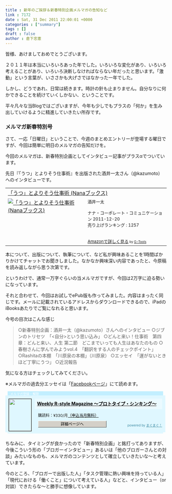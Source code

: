 ```yaml
---
title : 新年のご挨拶＆新春特別企画メルマガの告知など
link : 7172
date : Sat, 31 Dec 2011 22:00:01 +0000
categories : ["summary"]
tags : []
draft : false
author : 倉下忠憲
---
```


皆様、あけましておめでとうございます。

２０１１年は本当にいろいろあった年でした。いろいろな変化があり、いろいろ考えることがあり、いろいろ決断しなければならない年だったと思います。「激動」という言葉が、いささかも大げさではなかった一年でした。

しかし、どうであれ、日常は続きます。時計の針も止まりません。自分なりに何かできることを続けていくしかない、ということです。

平々凡々な当Blogではございますが、今年も少しでもプラスの「何か」を生み出していけるように精進していきたい所存です。

<h3>メルマガ新春特別号</h3>
さて、一応「日曜日」ということで、今週のまとめエントリーが登場する曜日ですが、今回は簡単に明日のメルマガの告知だけを。

今回のメルマガは、新春特別企画としてインタビュー記事がプラスαでついています。

先日『「うつ」とよりそう仕事術』を出版された酒井一太さん（@kazumoto）へのインタビューです。

<table  border="0" cellpadding="5"><tr><td colspan="2"><a href="http://www.amazon.co.jp/%E3%80%8C%E3%81%86%E3%81%A4%E3%80%8D%E3%81%A8%E3%82%88%E3%82%8A%E3%81%9D%E3%81%86%E4%BB%95%E4%BA%8B%E8%A1%93-Nana%E3%83%96%E3%83%83%E3%82%AF%E3%82%B9-%E9%85%92%E4%BA%95%E4%B8%80%E5%A4%AA/dp/4904899245%3FSubscriptionId%3D15SMZCTB9V8NGR2TW082%26tag%3Drashita1000-22%26linkCode%3Dxm2%26camp%3D2025%26creative%3D165953%26creativeASIN%3D4904899245" target="_blank">「うつ」とよりそう仕事術 (Nanaブックス)</a><img src="http://www.assoc-amazon.jp/e/ir?t=rashita1000-22&l=ur2&o=9" width="1" height="1" style="border: none;" alt="" /></td></tr><tr><td valign="top"><a href="http://www.amazon.co.jp/%E3%80%8C%E3%81%86%E3%81%A4%E3%80%8D%E3%81%A8%E3%82%88%E3%82%8A%E3%81%9D%E3%81%86%E4%BB%95%E4%BA%8B%E8%A1%93-Nana%E3%83%96%E3%83%83%E3%82%AF%E3%82%B9-%E9%85%92%E4%BA%95%E4%B8%80%E5%A4%AA/dp/4904899245%3FSubscriptionId%3D15SMZCTB9V8NGR2TW082%26tag%3Drashita1000-22%26linkCode%3Dxm2%26camp%3D2025%26creative%3D165953%26creativeASIN%3D4904899245" target="_blank"><img src="http://ecx.images-amazon.com/images/I/51VHY9idSdL._SL160_.jpg" border="0" alt="「うつ」とよりそう仕事術 (Nanaブックス)" /></a></td><td valign="top"><font size="-1">酒井一太 <br /><br />ナナ・コーポレート・コミュニケーション  2011-12-20<br />売り上げランキング : 1257<br /><br /><br /><a href="http://www.amazon.co.jp/%E3%80%8C%E3%81%86%E3%81%A4%E3%80%8D%E3%81%A8%E3%82%88%E3%82%8A%E3%81%9D%E3%81%86%E4%BB%95%E4%BA%8B%E8%A1%93-Nana%E3%83%96%E3%83%83%E3%82%AF%E3%82%B9-%E9%85%92%E4%BA%95%E4%B8%80%E5%A4%AA/dp/4904899245%3FSubscriptionId%3D15SMZCTB9V8NGR2TW082%26tag%3Drashita1000-22%26linkCode%3Dxm2%26camp%3D2025%26creative%3D165953%26creativeASIN%3D4904899245" target="_blank">Amazonで詳しく見る</a></font><font size="-2"> by <a href="http://www.goodpic.com/mt/aws/index.html" >G-Tools</a></font></td></tr></table>


本について、出版について、執筆について、など私が興味あることを1時間ばかりかけてチャットでお聞きしました。なかなか興味深い内容であったと、今原稿を読み返しながら思う次第です。

というわけで、通常一万字ぐらいの当メルマガですが、今回は2万字に迫る勢いになっています。

それと合わせて、今回はお試しでePub版も作ってみました。内容はまったく同じです。メールに記載されているアドレスからダウンロードできるので、iPadのiBooksあたりでご覧になれると思います。

今号の目次はこんな感じ


<blockquote>
○新春特別企画：酒井一太（@kazumoto）さんへのインタビュー
○ジブンのトリセツ　「<自分>という思い込み」
○どんと来い！仕事術　第四章：どんと来い、人生
第二節　どこまでいっても人生はあなたのもの
○春樹さんに学んでみようvol.4　「翻訳をする人のチェックポイント」
○Rashitaの本棚　「川原泉の本棚」（川原泉）
○エッセイ　「運がないときほど丁寧にうつ」
○近況報告</blockquote>

気になる方はチェックしてみてください。

※メルマガの過去分エッセイは「<a href="http://www.facebook.com/home.php#!/rashitaportal">Facebookページ</a>」にて読めます。

<div style="width:500px;margin-bottom:20px;">
<div style="height:13px;background:url(http://img.mag2.com/mag2/common/publ/pub-form/wide_b_left_top.gif) no-repeat left top;"><div style="height:13px;background:url(http://img.mag2.com/mag2/common/publ/pub-form/wide_b_right_top.gif) no-repeat right top;"><div style="margin:0 7px;padding-left:8px; height:13px; color:#fff; background:#c2efff url(http://img.mag2.com/mag2/common/publ/pub-form/wide_b_tit.gif) no-repeat left top; font-size:10px;">メルマガ登録・解除</div></div></div>
<div style="padding:10px 0;background:#dff7ff url(http://img.mag2.com/mag2/common/publ/pub-form/wide_b_bg.gif) repeat-x;font-size:12px;"><a href="http://www.mag2.com/m/0001185133.html" style="border:none;"><img src="http://www.mag2.com/images/MagazineCover/0001185133c.png" width="70" height="100" style="margin:0 10px; position:absolute; border:#000 1px solid;" /></a>
<div style="margin:0 10px 0 92px; position:relative; height:95px;">
<div style="padding:8px 7px; background-color: #ebfaff; font-weight:bold; font-size:14px; line-height:1.2;"><a href="http://www.mag2.com/m/0001185133.html" style="color:#000;">Weekly R-style Magazine ～プロトタイプ・シンキング～ </a></div>
<div style="padding:10px 0 0 10px;">購読料：&yen;330/月<a href="http://www.mag2.com/read/charge.html" style="color:#000;">（申込当月無料）</a></div><div style="margin:10px 0 0 10px; height:20px;position:relative;"><a href="http://www.mag2.com/m/0001185133.html" style="color:#000;text-decoration:none;"><span style="padding:2px 70px;border:#404040 1px solid;border-top-color:#fff;border-left-color:#fff;background-color:#d4d0c8;text-align:center;">詳細ページへ</span></a><span style="position:absolute; right:0; bottom:0; color:#3f8ba5; font-size:10px;">powered by <a href="http://www.mag2.com/" target="_blank" style="color:#3f8ba5;">まぐまぐ！</a></span></div></div>
</div>
<div style="height:4px;background:url(http://img.mag2.com/mag2/common/publ/pub-form/wide_b_left_bot.gif) no-repeat left top;"><div style="background:url(http://img.mag2.com/mag2/common/publ/pub-form/wide_b_right_bot.gif) no-repeat right top;"><div style="margin:0 7px;padding-left:8px; height:4px; background-color:#dff7ff; font-size:1px;">&nbsp;</div></div></div>
</div>


ちなみに、タイミングが良かったので「新春特別企画」と銘打ってありますが、今後こういう形の「ブロガーインタビュー」あるいは「他のブロガーさんとの対談」みたいなものも、メルマガのコンテンツとして確立していきたいな〜と考えています。

今のところ、「ブロガーで出版した人」「タスク管理に熱い興味を持っている人」「現代における「働くこと」について考えている人」などと、インタビュー（or対談）できたらな〜と勝手に想像しています。
